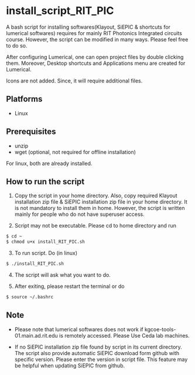 # install_script_RIT_PIC
A bash script for installing softwares(Klayout, SiEPIC & shortcuts for lumerical softwares) requires for mainly RIT Photonics Integrated circuits course. However, the script can be modified in many ways. Please feel free to do so.

After configuring Lumerical, one can open project files by double clicking them. Moreover, Desktop shortcuts and Applications menu are created for Lumerical.

Icons are not added. Since, it will require additional files.

## Platforms
* Linux

## Prerequisites
* unzip
* wget (optional, not required for offline installation)

For linux, both are already installed. 

## How to run the script

1) Copy the script in your home directory. Also, copy required Klayout installation zip file & SiEPIC installation zip file in your home directory. It is not mandatory to install them in home. However, the script is written mainly for people who do not have superuser access.

2) Script may not be executable. Please cd to home directory and run

```bash
$ cd ~
$ chmod u+x install_RIT_PIC.sh
```

3) To run script. Do (in linux)

```bash
$ ./install_RIT_PIC.sh
```

4) The script will ask what you want to do.

5) After exiting, please restart the terminal or do
```bash
$ source ~/.bashrc
```

## Note

* Please note that lumerical softwares does not work if kgcoe-tools-01.main.ad.rit.edu is remotely accessed. Please Use Ceda lab machines.

* If no SiEPIC installation zip file found by script in its current directory. The script also provide automatic SiEPIC download form github with specific version. Please enter the version in script file. This feature may be helpful when updating SiEPIC from github.
